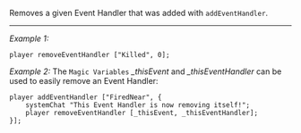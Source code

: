 Removes a given Event Handler that was added with `addEventHandler`.


---
*Example 1:*
```sqf
player removeEventHandler ["Killed", 0];
```

*Example 2:*
The `Magic Variables` <var>_thisEvent</var> and <var>_thisEventHandler</var> can be used to easily remove an Event Handler:

```sqf
player addEventHandler ["FiredNear", {
	systemChat "This Event Handler is now removing itself!";
	player removeEventHandler [_thisEvent, _thisEventHandler];
}];
```